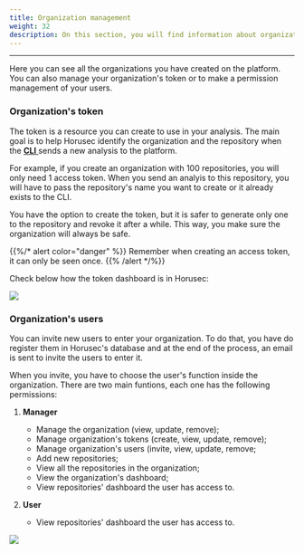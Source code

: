 ```yaml
---
title: Organization management
weight: 32
description: On this section, you will find information about organization management.
---
```


---

Here you can see all the organizations you have created on the platform. You can also manage your organization's token or to make a permission management of your users. 

###  Organization's token 

The token is a resource you can create to use in your analysis. The main goal is to help Horusec identify the organization and the repository when the [**CLI** ](../../cli)sends a new analysis to the platform. 

For example, if you create an organization with 100 repositories, you will only need 1 access token. When you send an analyis to this repository, you will have to pass the repository's name you want to create or it already exists to the CLI. 

You have the option to create the token, but it is safer to generate only one to the repository and revoke it after a while. This way, you make sure the organization will always be safe. 

{{%/* alert color="danger" %}}
Remember when creating an access token, it can only be seen once.
{{% /alert */%}}

Check below how the token dashboard is in Horusec: 

![](/docs/en/references/manager/organization-management/1-token-organization.gif)

### Organization's users

You can invite new users to enter your organization. To do that, you have do register them in Horusec's database and at the end of the process, an email is sent to invite the users to enter it. 

When you invite, you have to choose the user's function inside the organization. There are two main funtions, each one has the following permissions:

1. **Manager**

   * Manage the organization \(view, update, remove\);
   * Manage organization's tokens \(create, view, update, remove\);
   * Manage organization's users \(invite, view, update, remove;
   * Add new repositories;
   * View all the repositories in the organization;
   * View the organization's dashboard;
   * View repositories' dashboard the user has access to.

2. **User**

   * View repositories' dashboard the user has access to. 

![](/docs/en/references/manager/organization-management/2-invite-user.gif)
